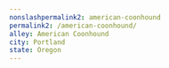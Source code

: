 ```yaml
---
﻿nonslashpermalink2: american-coonhound
permalink2: /american-coonhound/
alley: American Coonhound
city: Portland
state: Oregon
---
```

